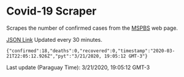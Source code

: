 # Covid-19 Scraper

Scrapes the number of confirmed cases from the [MSPBS](https://www.mspbs.gov.py/covid-19.php) web page.

[JSON Link](https://jmayalag.github.io/covid19-scrape/cases.json)
Updated every 30 minutes.
```
{"confirmed":18,"deaths":0,"recovered":0,"timestamp":"2020-03-21T22:05:12.926Z","pyt":"3/21/2020, 19:05:12 GMT-3"}
```
Last update (Paraguay Time): 3/21/2020, 19:05:12 GMT-3